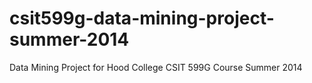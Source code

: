csit599g-data-mining-project-summer-2014
========================================

Data Mining Project for Hood College CSIT 599G Course Summer 2014

